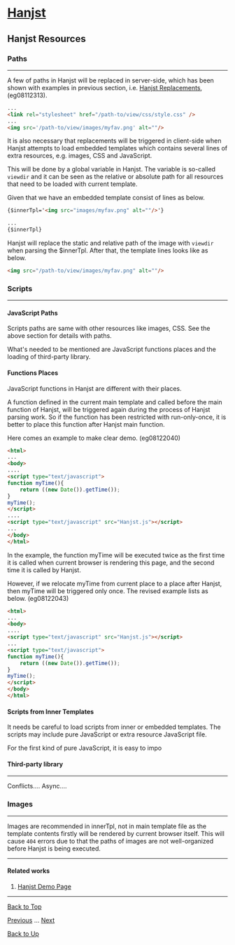 # [Hanjst](/hanjst/index)
## Hanjst Resources
### Paths
---
A few of paths in Hanjst will be replaced in server-side, which has been shown with examples in previous section, i.e. [Hanjst Replacements](./hanjst-replacement), (eg08112313).

```html
...
<link rel="stylesheet" href="/path-to/view/css/style.css" />
...
<img src='/path-to/view/images/myfav.png' alt=""/>

```

It is also necessary that replacements will be triggered in client-side when Hanjst attempts to load embedded templates which contains several lines of extra resources, e.g. images, CSS and JavaScript.

This will be done by a global variable in Hanjst. The variable is so-called `viewdir` and it can be seen as the relative or absolute path for all resources that need to be loaded with current template.

Given that we have an embedded template consist of lines as below.

```html
{$innerTpl='<img src="images/myfav.png" alt=""/>'}

...
{$innerTpl}
```

Hanjst will replace the static and relative path of the image with `viewdir` when parsing the $innerTpl. After that, the template lines looks like as below.

```html
<img src="/path-to/view/images/myfav.png" alt=""/>
```

### Scripts
---
#### JavaScript Paths
Scripts paths are same with other resources like images, CSS.
See the above section for details with paths.

What's needed to be mentioned are JavaScript functions places and the loading of third-party library.

#### Functions Places
JavaScript functions in Hanjst are different with their places.

A function defined in the current main template and called before the main function of Hanjst, will be triggered again during the process of Hanjst parsing work. So if the function has been restricted with run-only-once, it is better to place this function after Hanjst main function.

Here comes an example to make clear demo. (eg08122040)

```html
<html>
...
<body>
....
<script type="text/javascript">
function myTime(){
	return ((new Date()).getTime());
}
myTime();
</script>
....
<script type="text/javascript" src="Hanjst.js"></script>
...
</body>
</html>
```
In the example, the function myTime will be executed twice as the first time it is called when current browser is rendering this page, and the second time it is called by Hanjst.

However, if we relocate myTime from current place to a place after Hanjst, then myTime will be triggered  only once.  The revised example lists as below. (eg08122043)

```html
<html>
...
<body>
....
<script type="text/javascript" src="Hanjst.js"></script>
...
<script type="text/javascript">
function myTime(){
	return ((new Date()).getTime());
}
myTime();
</script>
</body>
</html>
```

#### Scripts from Inner Templates

It needs be careful to load scripts from inner or embedded templates. The scripts may include pure JavaScript or extra resource JavaScript file.

For the first kind of pure JavaScript, it is easy to impo

#### Third-party library
---
Conflicts....
Async....


### Images
---
Images are recommended in innerTpl, not in main template file as the template contents firstly will be rendered by current browser itself. This will cause `404` errors due to that the paths of images are not well-organized before Hanjst is being executed.


---

#### Related works

1. [Hanjst Demo Page](https://ufqi.com/dev/hanjst/)


---

[Back to Top](/hanjst/hanjst-resource)

[Previous](./data-in-json) ... [Next](./)

[Back to Up](/hanjst/index)
<!--stackedit_data:
eyJoaXN0b3J5IjpbMTk4MTkwMDk2MSwtMzYyODU2NzE1LDExOT
gxMjk2NzEsMTk5ODAxMTc0NywtMTc1NzQ4MTcxOV19
-->